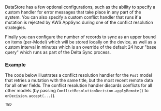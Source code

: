DataStore has a few optional configurations, such as the ability to specify a custom handler for error messages that take place in any part of the system. You can also specify a custom conflict handler that runs if a mutation is rejected by AWS AppSync during one of the conflict resolution strategies.

Finally you can configure the number of records to sync as an upper bound on items (per-Model) which will be stored locally on the device, as well as a custom interval in minutes which is an override of the default 24 hour "base query" which runs as part of the Delta Sync process.

### Example

The code below illustrates a conflict resolution handler for the `Post` model that retries a mutation with the same title, but the most recent remote data for all other fields. The conflict resolution handler discards conflicts for all other models (by passing `ConflictResolutionDecision.applyRemote()` to `onDecision.accept(...)`).

```dart
TBD
```
